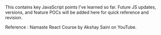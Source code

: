 This contains key JavaScript points I've learned so far. Future JS updates, versions, and feature POCs will be added here for quick reference and revision.

Reference : Namaste React Course by Akshay Saini on YouTube.
